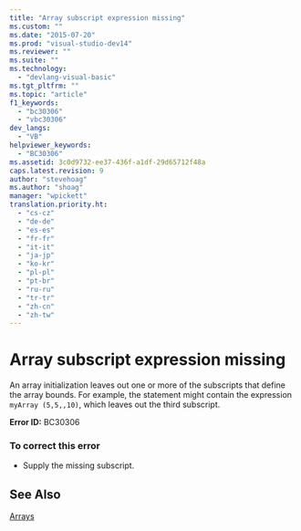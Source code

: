 ```yaml
---
title: "Array subscript expression missing"
ms.custom: ""
ms.date: "2015-07-20"
ms.prod: "visual-studio-dev14"
ms.reviewer: ""
ms.suite: ""
ms.technology: 
  - "devlang-visual-basic"
ms.tgt_pltfrm: ""
ms.topic: "article"
f1_keywords: 
  - "bc30306"
  - "vbc30306"
dev_langs: 
  - "VB"
helpviewer_keywords: 
  - "BC30306"
ms.assetid: 3c0d9732-ee37-436f-a1df-29d65712f48a
caps.latest.revision: 9
author: "stevehoag"
ms.author: "shoag"
manager: "wpickett"
translation.priority.ht: 
  - "cs-cz"
  - "de-de"
  - "es-es"
  - "fr-fr"
  - "it-it"
  - "ja-jp"
  - "ko-kr"
  - "pl-pl"
  - "pt-br"
  - "ru-ru"
  - "tr-tr"
  - "zh-cn"
  - "zh-tw"
---
```

# Array subscript expression missing
An array initialization leaves out one or more of the subscripts that define the array bounds. For example, the statement might contain the expression `myArray (5,5,,10)`, which leaves out the third subscript.  
  
 **Error ID:** BC30306  
  
### To correct this error  
  
-   Supply the missing subscript.  
  
## See Also  
 [Arrays](../../../visual-basic\programming-guide\language-features\arrays/index.md)
